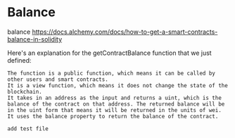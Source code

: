 # Balance
balance
https://docs.alchemy.com/docs/how-to-get-a-smart-contracts-balance-in-solidity

Here's an explanation for the getContractBalance function that we just defined:

    The function is a public function, which means it can be called by other users and smart contracts.
    It is a view function, which means it does not change the state of the blockchain.
    It takes in an address as the input and returns a uint, which is the balance of the contract on that address. The returned balance will be in the uint form that means it will be returned in the units of wei.
    It uses the balance property to return the balance of the contract.
    
    add test file 
